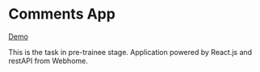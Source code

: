 # Comments App

[Demo](https://roophee.github.io/comment-app/)

This is the task in pre-trainee stage. Application powered by React.js and restAPI from Webhome.
